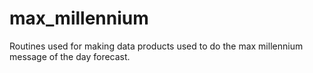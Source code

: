 max_millennium
==============

Routines used for making data products used to do the max millennium message of the day forecast.